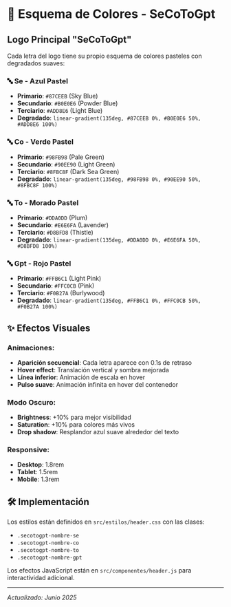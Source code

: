 # 🎨 Esquema de Colores - SeCoToGpt

## Logo Principal "SeCoToGpt"

Cada letra del logo tiene su propio esquema de colores pasteles con degradados suaves:

### 🔤 **Se** - Azul Pastel
- **Primario**: `#87CEEB` (Sky Blue)
- **Secundario**: `#B0E0E6` (Powder Blue)  
- **Terciario**: `#ADD8E6` (Light Blue)
- **Degradado**: `linear-gradient(135deg, #87CEEB 0%, #B0E0E6 50%, #ADD8E6 100%)`

### 🔤 **Co** - Verde Pastel
- **Primario**: `#98FB98` (Pale Green)
- **Secundario**: `#90EE90` (Light Green)
- **Terciario**: `#8FBC8F` (Dark Sea Green)
- **Degradado**: `linear-gradient(135deg, #98FB98 0%, #90EE90 50%, #8FBC8F 100%)`

### 🔤 **To** - Morado Pastel
- **Primario**: `#DDA0DD` (Plum)
- **Secundario**: `#E6E6FA` (Lavender)
- **Terciario**: `#D8BFD8` (Thistle)
- **Degradado**: `linear-gradient(135deg, #DDA0DD 0%, #E6E6FA 50%, #D8BFD8 100%)`

### 🔤 **Gpt** - Rojo Pastel
- **Primario**: `#FFB6C1` (Light Pink)
- **Secundario**: `#FFC0CB` (Pink)
- **Terciario**: `#F0B27A` (Burlywood)
- **Degradado**: `linear-gradient(135deg, #FFB6C1 0%, #FFC0CB 50%, #F0B27A 100%)`

## ✨ Efectos Visuales

### Animaciones:
- **Aparición secuencial**: Cada letra aparece con 0.1s de retraso
- **Hover effect**: Translación vertical y sombra mejorada
- **Línea inferior**: Animación de escala en hover
- **Pulso suave**: Animación infinita en hover del contenedor

### Modo Oscuro:
- **Brightness**: +10% para mejor visibilidad
- **Saturation**: +10% para colores más vivos
- **Drop shadow**: Resplandor azul suave alrededor del texto

### Responsive:
- **Desktop**: 1.8rem
- **Tablet**: 1.5rem  
- **Mobile**: 1.3rem

## 🛠️ Implementación

Los estilos están definidos en `src/estilos/header.css` con las clases:
- `.secotogpt-nombre-se`
- `.secotogpt-nombre-co` 
- `.secotogpt-nombre-to`
- `.secotogpt-nombre-gpt`

Los efectos JavaScript están en `src/componentes/header.js` para interactividad adicional.

---
*Actualizado: Junio 2025*
